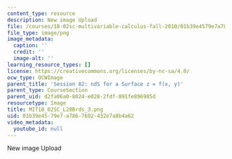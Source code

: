 ```yaml
---
content_type: resource
description: New image Upload
file: /courses/18-02sc-multivariable-calculus-fall-2010/01b39e4579e7a7867602432e7a8b4a62_MIT18_02SC_L28Brds_3.png
file_type: image/png
image_metadata:
  caption: ''
  credit: ''
  image-alt: ''
learning_resource_types: []
license: https://creativecommons.org/licenses/by-nc-sa/4.0/
ocw_type: OCWImage
parent_title: 'Session 82: ndS for a Surface z = f(x, y)'
parent_type: CourseSection
parent_uid: d2fa06a0-8024-e028-2fdf-891fe896985d
resourcetype: Image
title: MIT18_02SC_L28Brds_3.png
uid: 01b39e45-79e7-a786-7602-432e7a8b4a62
video_metadata:
  youtube_id: null
---
```

New image Upload